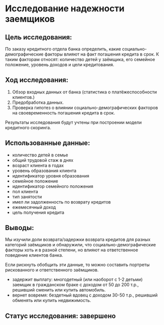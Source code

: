 # Исследование надежности заемщиков

## Цель исследования:

По заказу кредитного отдела банка определить, какие социально-демографические факторы влияют на факт погашения кредита в срок. 
К таким факторам относят: количество детей у заёмщика, его семейное положение, уровень доходов и цели кредитования.

## Ход исследования:

1. Обзор входных данных от банка (статистика о платёжеспособности клиентов.) 
2. Предобработка данных. 
3. Проверка гипотез о влиянии социально-демографических факторов на своевременность погашения кредита в срок.

Результаты исследования будут учтены при построении модели кредитного скоринга.

## Использованные данные:

- количество детей в семье
- общий трудовой стаж в днях
- возраст клиента в годах
- уровень образования клиента
- идентификатор уровня образования
- семейное положение
- идентификатор семейного положения
- пол клиента
- тип занятости
- имел ли задолженность по возврату кредитов
- ежемесячный доход
- цель получения кредита

## Выводы:
Мы изучили доли возврата/задержки возврата кредитов для разных категорий заёмщиков и обнаружили, что социально-демографические факторы хоть и в разной степени, но влияют на ответственное поведение клиентов банка.

Если рискнуть обобщить эти данные, то можно составить портреты рискованного и ответственного заёмщиков.

- задержит выплату: многодетный (или наоборот с 1-2 детьми) заемщик в гражданском браке с доходом от 50 до 200 т.р., решивший сменить или купить автомобиль.
- вернет вовремя: бездетный вдовец с доходом 30-50 т.р., решивший обменять или купить недвижимость.

## Статус исследования: завершено
